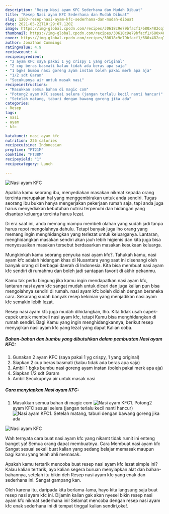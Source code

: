 ```yaml
---
description: "Resep Nasi ayam KFC Sederhana dan Mudah Dibuat"
title: "Resep Nasi ayam KFC Sederhana dan Mudah Dibuat"
slug: 1203-resep-nasi-ayam-kfc-sederhana-dan-mudah-dibuat
date: 2021-05-22T10:29:07.120Z
image: https://img-global.cpcdn.com/recipes/30618c9e79bfacf1/680x482cq70/nasi-ayam-kfc-foto-resep-utama.jpg
thumbnail: https://img-global.cpcdn.com/recipes/30618c9e79bfacf1/680x482cq70/nasi-ayam-kfc-foto-resep-utama.jpg
cover: https://img-global.cpcdn.com/recipes/30618c9e79bfacf1/680x482cq70/nasi-ayam-kfc-foto-resep-utama.jpg
author: Jonathan Cummings
ratingvalue: 4.9
reviewcount: 4
recipeingredient:
- "2 ayam KFC saya pakai 1 yg crispy 1 yang original"
- "2 cup beras basmati kalau tidak ada beras apa saja"
- "1 bgks bumbu nasi goreng ayam instan boleh pakai merk apa aja"
- "1/2 sdt Garam"
- "Secukupnya air untuk masak nasi"
recipeinstructions:
- "Masukkan semua bahan di magic com"
- "Potong2 ayam KFC sesuai selera (jangan terlalu kecil nanti hancur)"
- "Setelah matang, taburi dengan bawang goreng jika ada"
categories:
- Resep
tags:
- nasi
- ayam
- kfc

katakunci: nasi ayam kfc 
nutrition: 226 calories
recipecuisine: Indonesian
preptime: "PT21M"
cooktime: "PT38M"
recipeyield: "1"
recipecategory: Lunch

---
```



![Nasi ayam KFC](https://img-global.cpcdn.com/recipes/30618c9e79bfacf1/680x482cq70/nasi-ayam-kfc-foto-resep-utama.jpg)

Apabila kamu seorang ibu, menyediakan masakan nikmat kepada orang tercinta merupakan hal yang menggembirakan untuk anda sendiri. Tugas seorang ibu bukan hanya mengerjakan pekerjaan rumah saja, tapi anda juga harus menyediakan kebutuhan nutrisi terpenuhi dan hidangan yang disantap keluarga tercinta harus lezat.

Di era  saat ini, anda memang mampu membeli olahan yang sudah jadi tanpa harus repot mengolahnya dahulu. Tetapi banyak juga lho orang yang memang ingin menghidangkan yang terlezat untuk keluarganya. Lantaran, menghidangkan masakan sendiri akan jauh lebih higienis dan kita juga bisa menyesuaikan masakan tersebut berdasarkan masakan kesukaan keluarga. 



Mungkinkah kamu seorang penyuka nasi ayam kfc?. Tahukah kamu, nasi ayam kfc adalah hidangan khas di Nusantara yang saat ini disenangi oleh banyak orang di berbagai daerah di Indonesia. Kita bisa membuat nasi ayam kfc sendiri di rumahmu dan boleh jadi santapan favorit di akhir pekanmu.

Kamu tak perlu bingung jika kamu ingin mendapatkan nasi ayam kfc, lantaran nasi ayam kfc sangat mudah untuk dicari dan juga kalian pun bisa mengolahnya sendiri di rumah. nasi ayam kfc boleh diolah dengan beraneka cara. Sekarang sudah banyak resep kekinian yang menjadikan nasi ayam kfc semakin lebih lezat.

Resep nasi ayam kfc juga mudah dihidangkan, lho. Kita tidak usah capek-capek untuk membeli nasi ayam kfc, tetapi Kamu bisa menghidangkan di rumah sendiri. Bagi Kamu yang ingin menghidangkannya, berikut resep menyajikan nasi ayam kfc yang lezat yang dapat Kalian coba.

<!--inarticleads1-->

##### Bahan-bahan dan bumbu yang dibutuhkan dalam pembuatan Nasi ayam KFC:

1. Gunakan 2 ayam KFC (saya pakai 1 yg crispy, 1 yang original)
1. Siapkan 2 cup beras basmati (kalau tidak ada beras apa saja)
1. Ambil 1 bgks bumbu nasi goreng ayam instan (boleh pakai merk apa aja)
1. Siapkan 1/2 sdt Garam
1. Ambil Secukupnya air untuk masak nasi




<!--inarticleads2-->

##### Cara menyiapkan Nasi ayam KFC:

1. Masukkan semua bahan di magic com
<img src="https://img-global.cpcdn.com/steps/19ed6692c7a8de2c/160x128cq70/nasi-ayam-kfc-langkah-memasak-1-foto.jpg" alt="Nasi ayam KFC">1. Potong2 ayam KFC sesuai selera (jangan terlalu kecil nanti hancur)
<img src="https://img-global.cpcdn.com/steps/3ccb9eb6bf548051/160x128cq70/nasi-ayam-kfc-langkah-memasak-2-foto.jpg" alt="Nasi ayam KFC">1. Setelah matang, taburi dengan bawang goreng jika ada
<img src="https://img-global.cpcdn.com/steps/e46ad59bb2e33770/160x128cq70/nasi-ayam-kfc-langkah-memasak-3-foto.jpg" alt="Nasi ayam KFC">



Wah ternyata cara buat nasi ayam kfc yang nikamt tidak rumit ini enteng banget ya! Semua orang dapat membuatnya. Cara Membuat nasi ayam kfc Sangat sesuai sekali buat kalian yang sedang belajar memasak maupun bagi kamu yang telah ahli memasak.

Apakah kamu tertarik mencoba buat resep nasi ayam kfc lezat simple ini? Kalau kalian tertarik, ayo kalian segera buruan menyiapkan alat dan bahan-bahannya, setelah itu bikin deh Resep nasi ayam kfc yang enak dan sederhana ini. Sangat gampang kan. 

Oleh karena itu, daripada kita berlama-lama, hayo kita langsung saja buat resep nasi ayam kfc ini. Dijamin kalian gak akan nyesel bikin resep nasi ayam kfc nikmat sederhana ini! Selamat mencoba dengan resep nasi ayam kfc enak sederhana ini di tempat tinggal kalian sendiri,oke!.

